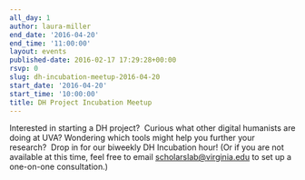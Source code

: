 ```yaml
---
all_day: 1
author: laura-miller
end_date: '2016-04-20'
end_time: '11:00:00'
layout: events
published-date: 2016-02-17 17:29:28+00:00
rsvp: 0
slug: dh-incubation-meetup-2016-04-20
start_date: '2016-04-20'
start_time: '10:00:00'
title: DH Project Incubation Meetup
---
```


Interested in starting a DH project?  Curious what other digital humanists are doing at UVA? Wondering which tools might help you further your research?  Drop in for our biweekly DH Incubation hour! (Or if you are not available at this time, feel free to email scholarslab@virginia.edu to set up a one-on-one consultation.)
